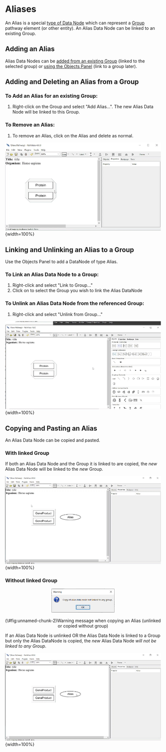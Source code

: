 

# Aliases
An Alias is a special [type of Data Node](datanodes.html#concept-datanodes) which can represent a [Group](groups.html) pathway element (or other entity). An Alias Data Node can be linked to an existing Group.

## Adding an Alias
Alias Data Nodes can be [added from an existing Group](#adding-and-deleting-an-alias-from-a-group) (linked to the selected group) or [using the Objects Panel](#linking-and-unlinking-an-alias-to-a-group) (link to a group later). 

## Adding and Deleting an Alias from a Group 
### To Add an Alias for an existing Group:
1. Right-click on the Group and select "Add Alias...". The new Alias Data Node will be linked to this Group.  

### To Remove an Alias:
1. To remove an Alias, click on the Alias and delete as normal.

![](images/gifs/add-delete-alias.gif){width=100%}

## Linking and Unlinking an Alias to a Group 

Use the Objects Panel to add a DataNode of type Alias. 

### To Link an Alias Data Node to a Group:
1. Right-click and select "Link to Group..." 
2. Click on to select the Group you wish to link the Alias DataNode

### To Unlink an Alias Data Node from the referenced Group:
1. Right-click and select "Unlink from Group..."

![](images/gifs/link-unlink-alias.gif){width=100%}


## Copying and Pasting an Alias
An Alias Data Node can be copied and pasted.

### With linked Group
If both an Alias Data Node and the Group it is linked to are copied, the *new* Alias Data Node will be linked to the *new* Group. 

![](images/gifs/copy-alias-group.gif){width=100%}

### Without linked Group

<div class="figure" style="text-align: center">
<img src="images/screenshots/copy-alias-warning.png" alt="Warning message when copying an Alias (unlinked or copied without group)" width="204" />
<p class="caption">(\#fig:unnamed-chunk-2)Warning message when copying an Alias (unlinked or copied without group)</p>
</div>

If an Alias Data Node is unlinked OR the Alias Data Node is linked to a Group but only the Alias DataNode is copied, the *new* Alias Data Node *will not be linked to any Group*. 

![](images/gifs/copy-only-alias.gif){width=100%}







